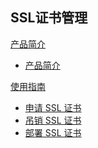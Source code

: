 ## SSL证书管理

[产品简介]()
 
* [产品简介](平台服务/SSL证书管理/产品简介/SSL证书管理产品简介.md)

[使用指南]()

* [申请 SSL 证书](平台服务/SSL证书管理/使用指南/申请SSL证书.md)
* [吊销 SSL 证书](平台服务/SSL证书管理/使用指南/吊销SSL证书.md)
* [部署 SSL 证书](平台服务/SSL证书管理/使用指南/部署SSL证书.md)